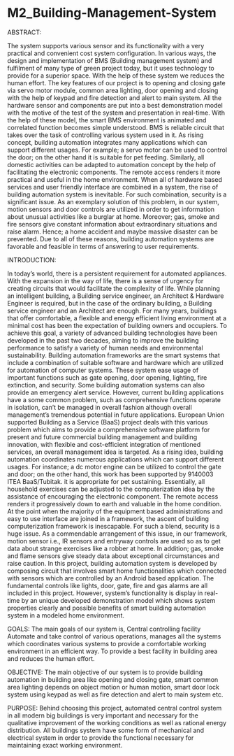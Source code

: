 # M2_Building-Management-System

ABSTRACT:

The system supports various sensor and its functionality with a very practical and convenient cost system configuration. In various ways, the design and implementation of BMS (Building management system) and fulfilment of many type of green project today, but it uses technology to provide for a superior space. With the help of these system we reduces the human effort. The key features of our project is to opening and closing gate via servo motor module, common area lighting, door opening and closing with the help of keypad and fire detection and alert to main system. All the hardware sensor and components are put into a best demonstration model with the motive of the test of the system and presentation in real-time. With the help of these model, the smart BMS environment is animated and correlated function becomes simple understood. BMS is reliable circuit that takes over the task of controlling various system used in it.
As rising concept, building automation integrates many applications which can support different usages. For example; a servo motor can be used to control the door; on the other hand it is suitable for pet feeding. Similarly, all domestic activities can be adapted to automation concept by the help of facilitating the electronic components.
The remote access renders it more practical and useful in the home environment. When all of hardware based services and user friendly interface are combined in a system, the rise of building automation system is inevitable. For such combination, security is a significant issue. As an exemplary solution of this problem, in our system, motion sensors and door controls are utilized in order to get information about unusual activities like a burglar at home. Moreover; gas, smoke and fire sensors give constant information about extraordinary situations and raise alarm. Hence; a home accident and maybe massive disaster can be prevented. Due to all of these reasons, building automation systems are favorable and feasible in terms of answering to user requirements.




INTRODUCTION:

In today’s world, there is a persistent requirement for automated appliances. With the expansion in the way of life, there is a sense of urgency for creating circuits that would facilitate the complexity of life. While planning an intelligent building, a Building service engineer, an Architect & Hardware Engineer is required, but in the case of the ordinary building, a Building service engineer and an Architect are enough. For many years, buildings that offer comfortable, a flexible and energy efficient living environment at a minimal cost has been the expectation of building owners and occupiers. To achieve this goal, a variety of advanced building technologies have been developed in the past two decades, aiming to improve the building performance to satisfy a variety of human needs and environmental sustainability. Building automation frameworks are the smart systems that include a combination of suitable software and hardware which are utilized for automation of computer systems. These system ease usage of important functions such as gate opening, door opening, lighting, fire extinction, and security. Some building automation systems can also provide an emergency alert service. However, current building applications have a some common problem, such as comprehensive functions operate in isolation, can’t be managed in overall fashion although overall management’s tremendous potential in future applications. 
European Union supported Building as a Service (BaaS) project deals with this various problem which aims to provide a comprehensive software platform for present and future commercial building management and building innovation, with flexible and cost-efficient integration of mentioned services, an overall management idea is targeted. As a rising idea, building automation coordinates numerous applications which can support different usages. For instance; a dc motor engine can be utilized to control the gate and door; on the other hand, this work has been supported by 9140003 ITEA BaaS/Tubitak. it is appropriate for pet sustaining. Essentially, all household exercises can be adjusted to the computerization idea by the assistance of encouraging the electronic component. The remote access renders it progressively down to earth and valuable in the home condition. At the point when the majority of the equipment based administrations and easy to use interface are joined in a framework, the ascent of building computerization framework is inescapable. For such a blend, security is a huge issue.
 As a commendable arrangement of this issue, in our framework, motion sensor i.e., IR sensors and entryway controls are used so as to get data about strange exercises like a robber at home. In addition; gas, smoke and flame sensors give steady data about exceptional circumstances and raise caution. In this project, building automation system is developed by composing circuit that involves smart home functionalities which connected with sensors which are controlled by an Android based application. The fundamental controls like lights, door, gate, fire and gas alarms are all included in this project. However, system’s functionality is display in real-time by an unique developed demonstration model which shows system properties clearly and possible benefits of smart building automation system in a modeled home environment.


GOALS:
The main goals of our system is, Central controlling facility Automate and take control of various operations, manages all the systems which coordinates various systems to provide a comfortable working environment in an efficient way. To provide a best facility in building area and reduces the human effort.

OBJECTIVE:
The main objective of our system is to provide building automation in building area like opening and closing gate, smart common area lighting depends on object motion or human motion, smart door lock system using keypad as well as fire detection and alert to main system etc.

PURPOSE:
Behind choosing this project, automated central control system in all modern big buildings is very important and necessary for the qualitative improvement of the working conditions as well as rational energy distribution. All buildings system have some form of mechanical and electrical system in order to provide the functional necessary for maintaining exact working environment.
